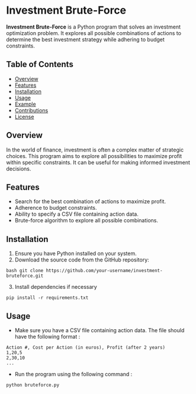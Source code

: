 # Investment Brute-Force

**Investment Brute-Force** is a Python program that solves an investment optimization problem. It explores all possible combinations of actions to determine the best investment strategy while adhering to budget constraints.

## Table of Contents

- [Overview](#overview)
- [Features](#features)
- [Installation](#installation)
- [Usage](#usage)
- [Example](#example)
- [Contributions](#contributions)
- [License](#license)

## Overview

In the world of finance, investment is often a complex matter of strategic choices. This program aims to explore all possibilities to maximize profit within specific constraints. It can be useful for making informed investment decisions.

## Features

- Search for the best combination of actions to maximize profit.
- Adherence to budget constraints.
- Ability to specify a CSV file containing action data.
- Brute-force algorithm to explore all possible combinations.

## Installation

1. Ensure you have Python installed on your system.
2. Download the source code from the GitHub repository:
```
bash git clone https://github.com/your-username/investment-bruteforce.git
```
3. Install dependencies if necessary
```
pip install -r requirements.txt
```

## Usage

- Make sure you have a CSV file containing action data. The file should have the following format :
```
Action #, Cost per Action (in euros), Profit (after 2 years)
1,20,5
2,30,10
...
```
- Run the program using the following command :
```
python bruteforce.py
```

